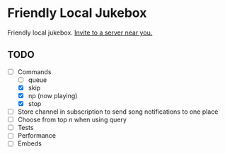 # Friendly Local Jukebox
Friendly local jukebox. [Invite to a server near you.](https://discord.com/api/oauth2/authorize?client_id=987887529288167465&permissions=3147776&scope=bot)

## TODO
- [ ] Commands
	- [ ] queue
	- [x] skip
	- [x] np (now playing)
	- [x] stop
- [ ] Store channel in subscription to send song notifications to one place
- [ ] Choose from top *n* when using query
- [ ] Tests
- [ ] Performance
- [ ] Embeds